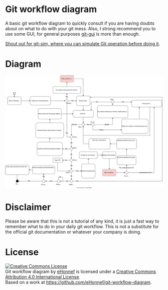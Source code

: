 # Git workflow diagram

A basic git workflow diagram to quickly consult if you are having doubts about on what to do with your git mess. Also, I strong recommend you to use some GUI, for general purposes [git-gui](https://git-scm.com/docs/git-gui) is more than enough.

[Shout out for git-sim, where you can simulate Git operation before doing it](https://initialcommit.com/blog/git-sim).

# Diagram

![Git workflow diagram.svg](Git%20workflow%20diagram.svg)

# Disclaimer

Please be aware that this is not a tutorial of any kind, it is just a fast way to remember what to do in your daily git workflow. This is not a substitute for the official git documentation or whatever your company is doing.

# License

<a rel="license" href="http://creativecommons.org/licenses/by/4.0/"><img alt="Creative Commons License" style="border-width:0" src="https://i.creativecommons.org/l/by/4.0/88x31.png" /></a><br /><span xmlns:dct="http://purl.org/dc/terms/" property="dct:title">Git workflow diagram</span> by <a xmlns:cc="http://creativecommons.org/ns#" href="https://github.com/eHonnef/git-workflow-diagram" property="cc:attributionName" rel="cc:attributionURL">eHonnef</a> is licensed under a <a rel="license" href="http://creativecommons.org/licenses/by/4.0/">Creative Commons Attribution 4.0 International License</a>.<br />Based on a work at <a xmlns:dct="http://purl.org/dc/terms/" href="https://github.com/eHonnef/git-workflow-diagram" rel="dct:source">https://github.com/eHonnef/git-workflow-diagram</a>.
